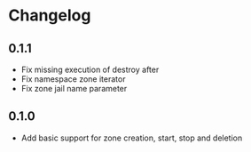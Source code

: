 # Changelog

## 0.1.1
- Fix missing execution of destroy after
- Fix namespace zone iterator
- Fix zone jail name parameter

## 0.1.0
- Add basic support for zone creation, start, stop and deletion
